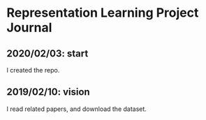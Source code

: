 # Representation Learning Project Journal

## 2020/02/03: start

I created the repo.

## 2019/02/10: vision
I read related papers, and download the dataset.
